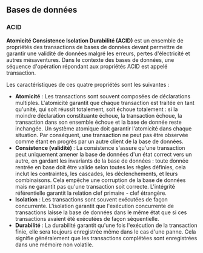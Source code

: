 ## Bases de données

### ACID

**Atomicité Consistence Isolation Durabilité (ACID)** est un ensemble de propriétés des transactions
de bases de données devant permettre de garantir une validité de données malgré les erreurs, pertes
d'électricité et autres mésaventures. Dans le contexte des bases de données, une séquence
d'opération répondant aux propriétés ACID est appelé transaction.

Les caractéristiques de ces quatre propriétés sont les suivantes :

* **Atomicité** : Les transactions sont souvent composées de déclarations multiples. L'atomicité
  garantit que chaque transaction est traitée en tant qu'unité, qui soit réussit totalement, soit
  échoue totalement : si la moindre déclaration constituante échoue, la transaction échoue, la
  transaction dans son ensemble échoue et la base de donnée reste inchangée. Un système atomique
  doit garantir l'atomicité dans chaque situation. Par conséquent, une transaction ne peut pas être
  observée comme étant en progrès par un autre client de la base de données.
* **Consistence (validité)** : La consistence s'assure qu'une transaction peut uniquement amener la
  base de données d'un état correct vers un autre, en gardant les invariants de la base de données :
  toute donnée rentrée en base doit être valide selon toutes les règles définies, cela inclut les
  contraintes, les cascades, les déclenchements, et leurs combinaisons. Cela empêche une corruption
  de la base de données mais ne garantit pas qu'une transaction soit correcte. L'intégrité
  référentielle garantit la relation clef primaire - clef étrangère.
* **Isolation** : Les transactions sont souvent exécutées de façon concurrente. L'isolation garantit
  que l'exécution concurrente de transactions laisse la base de données dans le même état que si ces
  transactions avaient été exécutées de façon séquentielle.
* **Durabilité** : La durabilité garantit qu'une fois l'exécution de la transaction finie, elle sera
  toujours enregistrée même dans le cas d'une panne. Cela signifie généralement que les transactions
  complétées sont enregistrées dans une mémoire non volatile.

